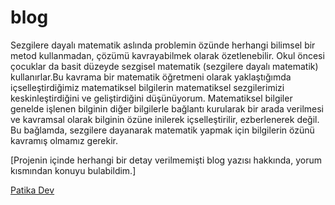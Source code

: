 # blog

Sezgilere dayalı matematik aslında problemin özünde herhangi bilimsel bir metod kullanmadan, çözümü kavrayabilmek olarak özetlenebilir. Okul öncesi çocuklar da basit düzeyde sezgisel matematik (sezgilere dayalı matematik) kullanırlar.Bu kavrama bir matematik öğretmeni olarak yaklaştığımda içselleştirdiğimiz matematiksel bilgilerin matematiksel sezgilerimizi keskinleştirdiğini ve geliştirdiğini düşünüyorum. Matematiksel bilgiler genelde işlenen bilginin diğer bilgilerle bağlantı kurularak bir arada verilmesi ve kavramsal olarak bilginin özüne inilerek içselleştirilir, ezberlenerek değil. Bu bağlamda, sezgilere dayanarak matematik yapmak için bilgilerin özünü kavramış olmamız gerekir. 


[Projenin içinde herhangi bir detay verilmemişti blog yazısı hakkında, yorum kısmından konuyu bulabildim.]


[Patika Dev](https://www.patika.dev/)
